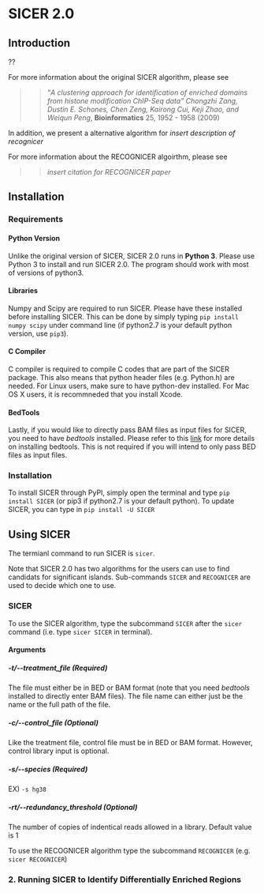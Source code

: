 # SICER 2.0

## Introduction
??

For more information about the original SICER algorithm, please see

>> “*A clustering approach for identification of enriched domains from histone modification
>> ChIP-Seq data” Chongzhi Zang, Dustin E. Schones, Chen Zeng, Kairong Cui, Keji Zhao, and
>> Weiqun Peng*, **Bioinformatics** 25, 1952 - 1958 (2009)

In addition, we present a alternative algorithm for *insert description of recognicer*

For more information about the RECOGNICER algoirthm, please see

>> *insert citation for RECOGNICER paper*

## Installation
### Requirements
#### Python Version
Unlike the original version of SICER, SICER 2.0 runs in **Python 3**.
Please use Python 3 to install and run SICER 2.0. The program should work with most of versions of python3.

#### Libraries
Numpy and Scipy are required to run SICER. Please have these installed before installing SICER.
This can be done by simply typing `pip install numpy scipy` under command line (if python2.7 is your default python version, use `pip3`).

#### C Compiler
C compiler is required to compile C codes that are part of the SICER package. This also means that python header files (e.g. Python.h) are needed. For Linux users, make sure to have python-dev installed. For Mac OS X users, it is recommneded that you install Xcode.

#### BedTools
Lastly, if you would like to directly pass BAM files as input files for SICER, you need to have *bedtools* installed. Please refer to this [link](http://bedtools.readthedocs.io/en/latest/) for more details on installing bedtools. This is not required if you will intend to only pass BED files as input files.

### Installation
To install SICER through PyPI, simply open the terminal and type `pip install SICER` (or pip3 if python2.7 is your default python). 
To update SICER, you can type in `pip install -U SICER`

## Using SICER
The termianl command to run SICER is `sicer`.

Note that SICER 2.0 has two algorithms for the users can use to find candidats for significant islands. Sub-commands `SICER` and `RECOGNICER` are used to decide which one to use.

### SICER
To use the SICER algorithm, type the subcommand `SICER` after the `sicer` command (i.e. type `sicer SICER` in terminal).

#### Arguments
##### -t/--treatment_file (Required)
The file must either be in BED or BAM format (note that you need *bedtools* installed to directly enter BAM files).
The file name can either just be the name or the full path of the file. 

##### -c/--control_file (Optional)
Like the treatment file, control file must be in BED or BAM format. However, control library input is optional.

##### -s/--species (Required)
EX) `-s hg38`

##### -rt/--redundancy_threshold (Optional)
The number of copies of indentical reads allowed in a library. Default value is 1

To use the RECOGNICER algorithm type the subcommand `RECOGNICER` (e.g. `sicer RECOGNICER`)

### 


### 2. Running SICER to Identify Differentially Enriched Regions

